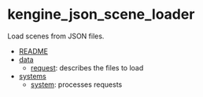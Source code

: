 # kengine_json_scene_loader

Load scenes from JSON files.

* [README](README.md)
* [data](data)
	* [request](data/request.md): describes the files to load
* [systems](systems)
	* [system](systems/system.md): processes requests